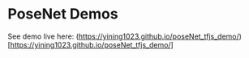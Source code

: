 # PoseNet Demos

See demo live here: (https://yining1023.github.io/poseNet_tfjs_demo/)[https://yining1023.github.io/poseNet_tfjs_demo/]
